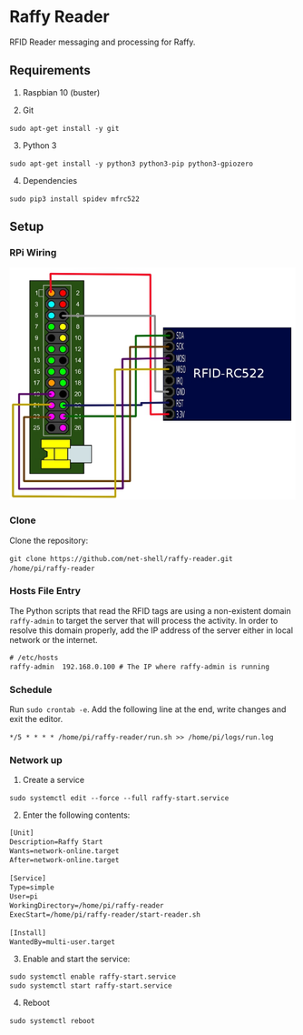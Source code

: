 # Raffy Reader

RFID Reader messaging and processing for Raffy.

## Requirements

1. Raspbian 10 (buster)

2. Git

`sudo apt-get install -y git`

3. Python 3

`sudo apt-get install -y python3 python3-pip python3-gpiozero`

4. Dependencies

`sudo pip3 install spidev mfrc522`

## Setup

### RPi Wiring

![Wiring](https://raw.githubusercontent.com/net-shell/raffy-reader/master/rc522_wiring.jpg)

### Clone

Clone the repository:

`git clone https://github.com/net-shell/raffy-reader.git /home/pi/raffy-reader`

### Hosts File Entry

The Python scripts that read the RFID tags are using a non-existent domain `raffy-admin` to target the server that will process the activity.
In order to resolve this domain properly, add the IP address of the server either in local network or the internet.

```
# /etc/hosts
raffy-admin  192.168.0.100 # The IP where raffy-admin is running
```

### Schedule

Run `sudo crontab -e`. Add the following line at the end, write changes and exit the editor.

`*/5 * * * * /home/pi/raffy-reader/run.sh >> /home/pi/logs/run.log`

### Network up

1. Create a service

`sudo systemctl edit --force --full raffy-start.service`

2. Enter the following contents:
```
[Unit]
Description=Raffy Start
Wants=network-online.target
After=network-online.target

[Service]
Type=simple
User=pi
WorkingDirectory=/home/pi/raffy-reader
ExecStart=/home/pi/raffy-reader/start-reader.sh

[Install]
WantedBy=multi-user.target
```

3. Enable and start the service:
```
sudo systemctl enable raffy-start.service
sudo systemctl start raffy-start.service
```

4. Reboot

`sudo systemctl reboot`

